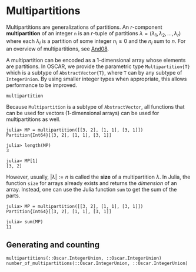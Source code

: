 # Multipartitions


Multipartitions are generalizations of partitions.
An $r$-component **multipartition** of an integer ``n``
is an $r$-tuple of partitions $\lambda = (\lambda_1, \lambda_2, \ldots, \lambda_r)$
where each $\lambda_i$ is a partition of some integer $n_i \geq 0$
and the $n_i$ sum to $n$.
For an overview of multipartitions, see [And08](@cite).

A multipartition can be encoded as a 1-dimensional array whose elements are partitions.
In OSCAR, we provide the parametric type `Multipartition{T}` which is a subtype of `AbstractVector{T}`,
where `T` can by any subtype of `IntegerUnion`.
By using smaller integer types when appropriate, this allows performance to be improved.

```@docs
multipartition
```
Because `Multipartition` is a subtype of `AbstractVector`, all functions that can be used for vectors (1-dimensional arrays) can be used for multipartitions as well.
```jldoctest
julia> MP = multipartition([[3, 2], [1, 1], [3, 1]])
Partition{Int64}[[3, 2], [1, 1], [3, 1]]

julia> length(MP)
3

julia> MP[1]
[3, 2]
```
However, usually, $|\lambda| := n$ is called the **size** of a multipartition $\lambda$.
In Julia, the function `size` for arrays already exists and returns the *dimension* of an array.
Instead, one can use the Julia function `sum` to get the sum of the parts.
```jldoctest
julia> MP = multipartition([[3, 2], [1, 1], [3, 1]])
Partition{Int64}[[3, 2], [1, 1], [3, 1]]

julia> sum(MP)
11
```

## Generating and counting

```@docs
multipartitions(::Oscar.IntegerUnion, ::Oscar.IntegerUnion)
number_of_multipartitions(::Oscar.IntegerUnion, ::Oscar.IntegerUnion)
```
